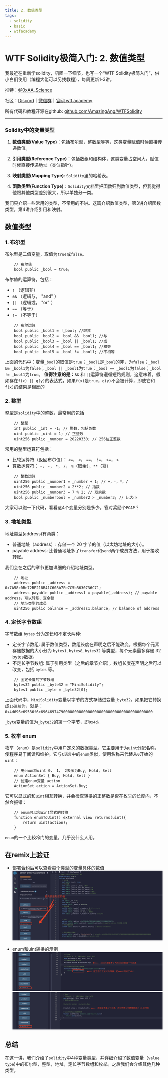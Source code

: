 ```yaml
---
title: 2. 数值类型
tags:
  - solidity
  - basic
  - wtfacademy
---
```


# WTF Solidity极简入门: 2. 数值类型

我最近在重新学solidity，巩固一下细节，也写一个“WTF Solidity极简入门”，供小白们使用（编程大佬可以另找教程），每周更新1-3讲。

推特：[@0xAA_Science](https://twitter.com/0xAA_Science)

社区：[Discord](https://discord.gg/5akcruXrsk)｜[微信群](https://docs.google.com/forms/d/e/1FAIpQLSe4KGT8Sh6sJ7hedQRuIYirOoZK_85miz3dw7vA1-YjodgJ-A/viewform?usp=sf_link)｜[官网 wtf.academy](https://wtf.academy)

所有代码和教程开源在github: [github.com/AmazingAng/WTFSolidity](https://github.com/AmazingAng/WTFSolidity)

-----

### Solidity中的变量类型
1. **数值类型(Value Type)**：包括布尔型，整数型等等，这类变量赋值时候直接传递数值。

2. **引用类型(Reference Type)**：包括数组和结构体，这类变量占空间大，赋值时候直接传递地址（类似指针）。

3. **映射类型(Mapping Type)**: `Solidity`里的哈希表。

4. **函数类型(Function Type)**：`Solidity`文档里把函数归到数值类型，但我觉得他跟其他类型差别很大，所以单独分一类。

我们只介绍一些常用的类型，不常用的不讲。这篇介绍数值类型，第3讲介绍函数类型，第4讲介绍引用和映射。

## 数值类型
### 1. 布尔型
布尔型是二值变量，取值为`true`或`false`。
```solidity
    // 布尔值
    bool public _bool = true;
```
布尔值的运算符，包括：

- `!` （逻辑非）
- `&&` （逻辑与， "and" ）
- `||` （逻辑或， "or" ）
- `==` （等于）
- `!=` （不等于）

```solidity
    // 布尔运算
    bool public _bool1 = !_bool; //取非
    bool public _bool2 = _bool && _bool1; //与
    bool public _bool3 = _bool || _bool1; //或
    bool public _bool4 = _bool == _bool1; //相等
    bool public _bool5 = _bool != _bool1; //不相等
```
上面的代码中：变量`_bool`的取值是`true`；`_bool1`是`_bool`的非，为`false`；`_bool && _bool1`为`false`；`_bool || _bool1`为`true`；`_bool == _bool1`为`false`；`_bool != _bool1`为`true`。
**值得注意的是：**`&&` 和 `||`运算符遵循短路规则，这意味着，假如存在`f(x) || g(y)`的表达式，如果`f(x)`是`true`，`g(y)`不会被计算，即使它和`f(x)`的结果是相反的

### 2. 整型
整型是`solidity`中的整数，最常用的包括
```solidity
    // 整型
    int public _int = -1; // 整数，包括负数
    uint public _uint = 1; // 正整数
    uint256 public _number = 20220330; // 256位正整数
```
常用的整型运算符包括：

- 比较运算符（返回布尔值）： `<=`， `<`， `==`， `!=`， `>=`， `>` 
- 算数运算符： `+`， `-`， `*`， `/`， `%`（取余），`**`（幂）

```solidity
    // 整数运算
    uint256 public _number1 = _number + 1; // +，-，*，/
    uint256 public _number2 = 2**2; // 指数
    uint256 public _number3 = 7 % 2; // 取余数
    bool public _numberbool = _number2 > _number3; // 比大小
```
大家可以跑一下代码，看看这4个变量分别是多少。答对奖励个`POAP`？

### 3. 地址类型
地址类型(address)有两类：
- 普通地址（address）: 存储一个 20 字节的值（以太坊地址的大小）。
- payable address: 比普通地址多了`transfer`和`send`两个成员方法，用于接收转账。

我们会在之后的章节更加详细的介绍地址类型。

```solidity
    // 地址
    address public _address = 0x7A58c0Be72BE218B41C608b7Fe7C5bB630736C71;
    address payable public _address1 = payable(_address); // payable address，可以转账、查余额
    // 地址类型的成员
    uint256 public balance = _address1.balance; // balance of address
```

### 4. 定长字节数组

字节数组 `bytes` 分为定长和不定长两种:

- 定长字节数组: 属于数值类型，数组长度在声明之后不能改变。根据每个元素存储数据的大小分为 `bytes1`, `bytes8`, `bytes32` 等类型，每个元素最多存储 32 bytes数据。
- 不定长字节数组: 属于引用类型（之后的章节介绍），数组长度在声明之后可以改变，包括 `bytes` 等。

```solidity
    // 固定长度的字节数组
    bytes32 public _byte32 = "MiniSolidity"; 
    bytes1 public _byte = _byte32[0]; 
```

上面代码中，`MiniSolidity`变量以字节的方式存储进变量`_byte32`。如果把它转换成`16进制`为，就是：`0x4d696e69536f6c69646974790000000000000000000000000000000000000000`

`_byte`变量的值为`_byte32`的第一个字节，即`0x4d`。

### 5. 枚举 enum
枚举（`enum`）是`solidity`中用户定义的数据类型。它主要用于为`uint`分配名称，使程序易于阅读和维护。它与`C语言`中的`enum`类似，使用名称来代替从`0`开始的`uint`：
```solidity
    // 用enum将uint 0， 1， 2表示为Buy, Hold, Sell
    enum ActionSet { Buy, Hold, Sell }
    // 创建enum变量 action
    ActionSet action = ActionSet.Buy;
```
它可以显式的和`uint`相互转换，并会检查转换的正整数是否在枚举的长度内，不然会报错：
```solidity
    // enum可以和uint显式的转换
    function enumToUint() external view returns(uint){
        return uint(action);
    }
```
`enum`的一个比较冷门的变量，几乎没什么人用。

## 在remix上验证
- 部署合约后可以查看每个类型的变量具体的数值
![2-1.png](./img/2-1.png)
  
- enum和uint转换的示例
![2-2.png](./img/2-2.png)
![2-3.png](./img/2-3.png)
## 总结
在这一讲，我们介绍了`solidity`中4种变量类型，并详细介绍了数值变量（`value type`)中的布尔型，整型，地址，定长字节数组和枚举。之后我们会介绍其他几种类型。

